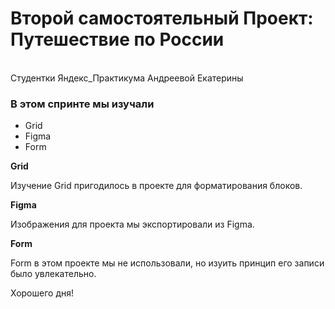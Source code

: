 # Второй самостоятельный Проект: Путешествие по России

<br/>Студентки Яндекс_Практикума Андреевой Екатерины

### В этом спринте мы изучали

- Grid
- Figma
- Form

**Grid**

Изучение Grid пригодилось в проекте для форматирования блоков.

**Figma**

Изображения для проекта мы экспортировали из Figma.

**Form**

Form в этом проекте мы не использовали, но изуить принцип его записи было увлекательно.

Хорошего дня!
